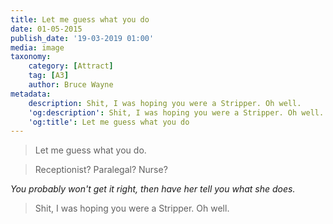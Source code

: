 ```yaml
---
title: Let me guess what you do
date: 01-05-2015
publish_date: '19-03-2019 01:00'
media: image
taxonomy:
    category: [Attract]
    tag: [A3]
    author: Bruce Wayne
metadata:
    description: Shit, I was hoping you were a Stripper. Oh well.
    'og:description': Shit, I was hoping you were a Stripper. Oh well.
    'og:title': Let me guess what you do
---
```


> Let me guess what you do.

> Receptionist? Paralegal? Nurse?

_You probably won't get it right, then have her tell you what she does._

> Shit, I was hoping you were a Stripper. Oh well.